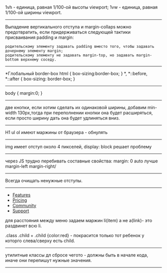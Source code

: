 1vh - единица, равная 1/100-ой высоты viewport;
1vw - единица, равная 1/100-ой ширины viewport.

___________________________
Выпадение вертикального отступа и margin-collaps можно предотвратить, если придерживаться следующей тактики присваивания padding и margin:

    родительскому элементу задавать padding вместо того, чтобы задавать дочернему элементу margin;
    родительскому элементу не задавать margin-top, но задавать margin-bottom верхнему соседу.
_________________
*Глобальный border-box
    html {
      box-sizing:border-box;
    }
    *,
    *::before,
    *::after {
     box-sizing: border-box;
    }
 ______________
body { margin:0; }
________________
две кнопки, если хотим сделать их одинаковой ширины, добавим min-width 130px,тогда при переполнении кнопки она будет расширяться, если просто ширину дать она будет удлиняться вниз.
_____________
H1 ul ol имеют маржины от браузера - обнулять
_________________
img имеет отступ около 4 пикселей, display: block решает проблему
__________
через JS трудно перебивать составные свойства: margin: 0 auto лучше margin-left margin-right/
_______________________
Всегда очищать ненужные отступы.
_____________
<ul class="site-nav list">
  <li class="item"><a href="" class="link">Features</a></li>
  <li class="item"><a href="" class="link">Pricing</a></li>
  <li class="item"><a href="" class="link">Community</a></li>
  <li class="item"><a href="" class="link">Support</a></li>                
</ul>

для расстояния между меню задаем маржин li(item) а не a(link)- это раздвинет всю li.

.class .child + .child {color:red} - покрасится только тот ребенок у которго слева/сверху есть child.    
______________
утилитные классы дл сбросе чегото - должны быть в начале кода, иначе они перепишут нужные значения.
______________________________
    